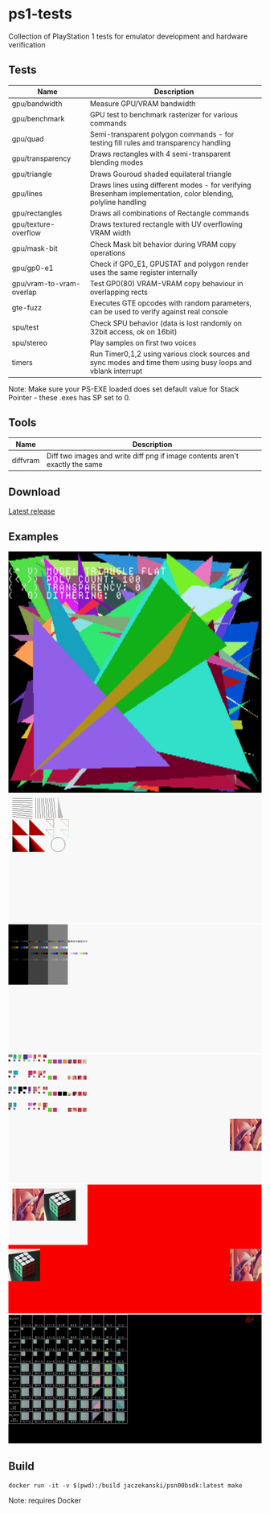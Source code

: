 # ps1-tests

Collection of PlayStation 1 tests for emulator development and hardware verification

## Tests

Name                     | Description
-------------------------|------------
gpu/bandwidth            | Measure GPU/VRAM bandwidth
gpu/benchmark            | GPU test to benchmark rasterizer for various commands
gpu/quad                 | Semi-transparent polygon commands - for testing fill rules and transparency handling
gpu/transparency         | Draws rectangles with 4 semi-transparent blending modes
gpu/triangle             | Draws Gouroud shaded equilateral triangle 
gpu/lines                | Draws lines using different modes - for verifying Bresenham implementation, color blending, polyline handling
gpu/rectangles           | Draws all combinations of Rectangle commands
gpu/texture-overflow     | Draws textured rectangle with UV overflowing VRAM width
gpu/mask-bit             | Check Mask bit behavior during VRAM copy operations
gpu/gp0-e1               | Check if GP0_E1, GPUSTAT and polygon render uses the same register internally
gpu/vram-to-vram-overlap | Test GP0(80) VRAM-VRAM copy behaviour in overlapping rects
gte-fuzz                 | Executes GTE opcodes with random parameters, can be used to verify against real console
spu/test                 | Check SPU behavior (data is lost randomly on 32bit access, ok on 16bit)
spu/stereo               | Play samples on first two voices 
timers                   | Run Timer0,1,2 using various clock sources and sync modes and time them using busy loops and vblank interrupt

Note: Make sure your PS-EXE loaded does set default value for Stack Pointer - these .exes has SP set to 0.

## Tools

Name                 | Description
---------------------|------------
diffvram             | Diff two images and write diff png if image contents aren't exactly the same

## Download

[Latest release](https://github.com/JaCzekanski/ps1-tests/releases/latest)

## Examples

<img src="gpu/benchmark/screenshot.png" height="480">
<img src="gpu/lines/vram.png" height="256">
<img src="gpu/transparency/vram.png" height="256">
<img src="gpu/rectangles/vram.png" height="256">
<img src="gpu/texture-overflow/vram.png" height="256">
<img src="gpu/vram-to-vram-overlap/vram.png" height="256">

## Build

```
docker run -it -v $(pwd):/build jaczekanski/psn00bsdk:latest make
```

Note: requires Docker
